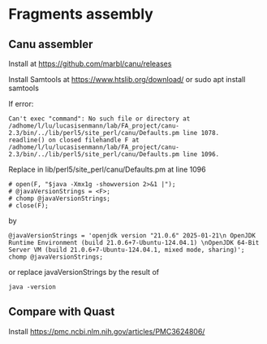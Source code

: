 # Fragments assembly



## Canu assembler

Install at https://github.com/marbl/canu/releases

Install Samtools at https://www.htslib.org/download/ or sudo apt install samtools

If error: 

    Can't exec "command": No such file or directory at /adhome/l/lu/lucasisenmann/lab/FA_project/canu-2.3/bin/../lib/perl5/site_perl/canu/Defaults.pm line 1078.
    readline() on closed filehandle F at /adhome/l/lu/lucasisenmann/lab/FA_project/canu-2.3/bin/../lib/perl5/site_perl/canu/Defaults.pm line 1096.

Replace in lib/perl5/site_perl/canu/Defaults.pm at line 1096 

    # open(F, "$java -Xmx1g -showversion 2>&1 |");
    # @javaVersionStrings = <F>;
    # chomp @javaVersionStrings;
    # close(F);

by

    @javaVersionStrings = 'openjdk version "21.0.6" 2025-01-21\n OpenJDK Runtime Environment (build 21.0.6+7-Ubuntu-124.04.1) \nOpenJDK 64-Bit Server VM (build 21.0.6+7-Ubuntu-124.04.1, mixed mode, sharing)';
    chomp @javaVersionStrings;

or replace javaVersionStrings by the result of

    java -version




## Compare with Quast

Install https://pmc.ncbi.nlm.nih.gov/articles/PMC3624806/




